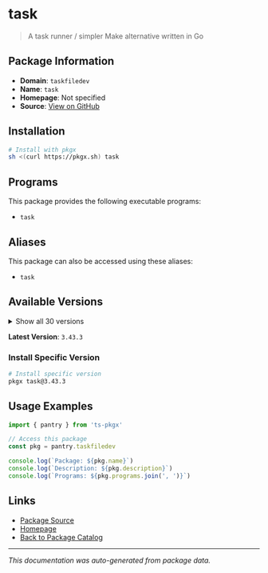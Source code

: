 # task

> A task runner / simpler Make alternative written in Go

## Package Information

- **Domain**: `taskfiledev`
- **Name**: `task`
- **Homepage**: Not specified
- **Source**: [View on GitHub](https://github.com/pkgxdev/pantry/tree/main/projects/taskfile.dev/package.yml)

## Installation

```bash
# Install with pkgx
sh <(curl https://pkgx.sh) task
```

## Programs

This package provides the following executable programs:

- `task`

## Aliases

This package can also be accessed using these aliases:

- `task`

## Available Versions

<details>
<summary>Show all 30 versions</summary>

- `3.43.3`, `3.43.2`, `3.43.1`, `3.42.1`, `3.42.0`
- `3.41.0`, `3.40.1`, `3.40.0`, `3.39.2`, `3.39.1`
- `3.39.0`, `3.38.0`, `3.37.2`, `3.37.1`, `3.37.0`
- `3.36.0`, `3.35.1`, `3.35.0`, `3.34.1`, `3.34.0`
- `3.33.1`, `3.33.0`, `3.32.0`, `3.31.0`, `3.30.1`
- `3.30.0`, `3.29.1`, `3.28.0`, `3.27.1`, `3.27.0`

</details>

**Latest Version**: `3.43.3`

### Install Specific Version

```bash
# Install specific version
pkgx task@3.43.3
```

## Usage Examples

```typescript
import { pantry } from 'ts-pkgx'

// Access this package
const pkg = pantry.taskfiledev

console.log(`Package: ${pkg.name}`)
console.log(`Description: ${pkg.description}`)
console.log(`Programs: ${pkg.programs.join(', ')}`)
```

## Links

- [Package Source](https://github.com/pkgxdev/pantry/tree/main/projects/taskfile.dev/package.yml)
- [Homepage](#)
- [Back to Package Catalog](../package-catalog.md)

---

*This documentation was auto-generated from package data.*
